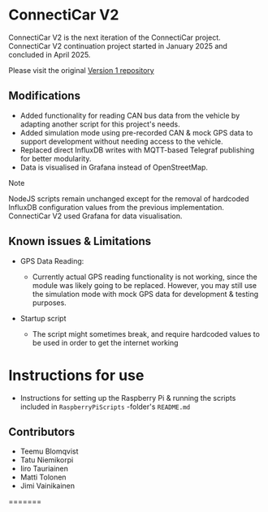 # ConnectiCar V2

ConnectiCar V2 is the next iteration of the ConnectiCar project. ConnectiCar V2 continuation project started in January 2025 and concluded in April 2025.

Please visit the original 
[Version 1 repository](https://github.com/6GVisible/ConnectiCar1.0)

## Modifications
- Added functionality for reading CAN bus data from the vehicle by adapting another script for this project's needs.
- Added simulation mode using pre-recorded CAN & mock GPS data to support development without needing access to the vehicle.
- Replaced direct InfluxDB writes with MQTT-based Telegraf publishing for better modularity.
- Data is visualised in Grafana instead of OpenStreetMap.

> [!NOTE]  
NodeJS scripts remain unchanged except for the removal of hardcoded InfluxDB configuration values from the previous implementation. ConnectiCar V2 used Grafana for data visualisation.

## Known issues & Limitations
- GPS Data Reading:
    - Currently actual GPS reading functionality is not working, since the module was likely going to be replaced. However, you may still use the simulation mode with mock GPS data for development & testing purposes.

- Startup script
    - The script might sometimes break, and require hardcoded values to be used in order to get the internet working

# Instructions for use
- Instructions for setting up the Raspberry Pi & running the scripts included in `RaspberryPiScripts` -folder's `README.md`

## Contributors
- Teemu Blomqvist
- Tatu Niemikorpi
- Iiro Tauriainen
- Matti Tolonen
- Jimi Vainikainen

=======

